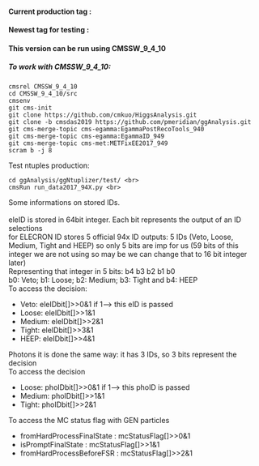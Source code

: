 #### Current production tag : 
#### Newest tag for testing : 
#### This version can be run using CMSSW_9_4_10

##### To work with CMSSW_9_4_10:
```Shell
cmsrel CMSSW_9_4_10
cd CMSSW_9_4_10/src
cmsenv
git cms-init
git clone https://github.com/cmkuo/HiggsAnalysis.git
git clone -b cmsdas2019 https://github.com/pmeridian/ggAnalysis.git
git cms-merge-topic cms-egamma:EgammaPostRecoTools_940
git cms-merge-topic cms-egamma:EgammaID_949
git cms-merge-topic cms-met:METFixEE2017_949
scram b -j 8
```
Test ntuples production: <br>
```Shell
cd ggAnalysis/ggNtuplizer/test/ <br>
cmsRun run_data2017_94X.py <br>
```
Some informations on stored IDs.<br> <br>
eleID is stored in 64bit integer. Each bit represents the output of an ID selections<br>
for ELECRON ID stores 5 official 94x ID outputs: 5 IDs (Veto, Loose, Medium, Tight and HEEP) so only 5 bits are imp for us (59 bits of this integer  we are not using so may be we can change that to 16 bit integer later)<br>
Representing that integer in 5 bits: b4 b3 b2 b1 b0<br>
b0: Veto; b1: Loose; b2: Medium; b3: Tight and b4: HEEP<br>
To access the decision: <br>
   - Veto:   eleIDbit[]>>0&1 if 1--> this eID is passed<br>
   - Loose:  eleIDbit[]>>1&1<br>
   - Medium: eleIDbit[]>>2&1<br>
   - Tight:  eleIDbit[]>>3&1<br>
   - HEEP:   eleIDbit[]>>4&1<br>

Photons it is done the same way: it has 3 IDs, so 3 bits represent the decision<br>
To access the decision<br>
   - Loose:  phoIDbit[]>>0&1 if 1--> this phoID is passed<br>
   - Medium: phoIDbit[]>>1&1<br>
   - Tight:  phoIDbit[]>>2&1<br>

To access the MC status flag with GEN particles <br>
   - fromHardProcessFinalState : mcStatusFlag[]>>0&1 <br>
   - isPromptFinalState        : mcStatusFlag[]>>1&1 <br>
   - fromHardProcessBeforeFSR  : mcStatusFlag[]>>2&1 <br>


